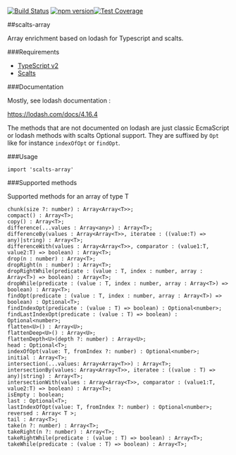 [![Build Status](https://travis-ci.org/thomaswinckell/scalts-array.svg?branch=master)](https://travis-ci.org/thomaswinckell/scalts-array) [![npm version](https://img.shields.io/npm/v/scalts-array.svg?style=flat)](https://www.npmjs.com/package/scalts-array)[![Test Coverage](https://codeclimate.com/github/thomaswinckell/scalts-array/badges/coverage.svg)](https://codeclimate.com/github/thomaswinckell/scalts-array/coverage)

##scalts-array

Array enrichment based on lodash for Typescript and scalts.


###Requirements

* [TypeScript v2](https://www.typescriptlang.org/#download-links)
* [Scalts](https://github.com/dohrm/scalts)

###Documentation

Mostly, see lodash documentation :

https://lodash.com/docs/4.16.4

The methods that are not documented on lodash are just classic EcmaScript or lodash methods with scalts Optional support. They are suffixed by ```Opt``` like for instance ```indexOfOpt``` or ```findOpt```.


###Usage

```
import 'scalts-array'
```


###Supported methods

Supported methods for an array of type T

    chunk(size ?: number) : Array<Array<T>>;
    compact() : Array<T>;
    copy() : Array<T>;
    difference(...values : Array<any>) : Array<T>;
    differenceBy(values : Array<Array<T>>, iteratee : ((value:T) => any)|string) : Array<T>;
    differenceWith(values : Array<Array<T>>, comparator : (value1:T, value2:T) => boolean) : Array<T>;
    drop(n : number) : Array<T>;
    dropRight(n : number) : Array<T>;
    dropRightWhile(predicate : (value : T, index : number, array : Array<T>) => boolean) : Array<T>;
    dropWhile(predicate : (value : T, index : number, array : Array<T>) => boolean) : Array<T>;
    findOpt(predicate : (value : T, index : number, array : Array<T>) => boolean) : Optional<T>;
    findIndexOpt(predicate : (value : T) => boolean) : Optional<number>;
    findLastIndexOpt(predicate : (value : T) => boolean) : Optional<number>;
    flatten<U>() : Array<U>;
    flattenDeep<U>() : Array<U>;
    flattenDepth<U>(depth ?: number) : Array<U>;
    head : Optional<T>;
    indexOfOpt(value: T, fromIndex ?: number) : Optional<number>;
    initial : Array<T>;
    intersection(...values: Array<Array<T>>) : Array<T>;
    intersectionBy(values: Array<Array<T>>, iteratee : ((value : T) => any)|string) : Array<T>;
    intersectionWith(values : Array<Array<T>>, comparator : (value1:T, value2:T) => boolean) : Array<T>;
    isEmpty : boolean;
    last : Optional<T>;
    lastIndexOfOpt(value: T, fromIndex ?: number) : Optional<number>;
    reversed : Array< T >;
    tail : Array<T>;
    take(n ?: number) : Array<T>;
    takeRight(n ?: number) : Array<T>;
    takeRightWhile(predicate : (value : T) => boolean) : Array<T>;
    takeWhile(predicate : (value : T) => boolean) : Array<T>;


